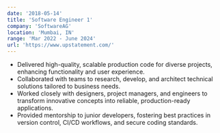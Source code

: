 ```yaml
---
date: '2018-05-14'
title: 'Software Engineer 1'
company: 'SoftwareAG'
location: 'Mumbai, IN'
range: 'Mar 2022 - June 2024'
url: 'https://www.upstatement.com/'
---
```


- Delivered high-quality, scalable production code for diverse projects, enhancing functionality and user experience.
- Collaborated with teams to research, develop, and architect technical solutions tailored to business needs.
- Worked closely with designers, project managers, and engineers to transform innovative concepts into reliable, production-ready applications.
- Provided mentorship to junior developers, fostering best practices in version control, CI/CD workflows, and secure coding standards.
